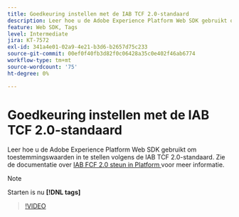 ```yaml
---
title: Goedkeuring instellen met de IAB TCF 2.0-standaard
description: Leer hoe u de Adobe Experience Platform Web SDK gebruikt om toestemmingswaarden in te stellen volgens de IAB TCF 2.0-standaard.
feature: Web SDK, Tags
level: Intermediate
jira: KT-7572
exl-id: 341a4e01-02a9-4e21-b3d6-b2657d75c233
source-git-commit: 00ef0f40fb3d82f0c06428a35c0e402f46ab6774
workflow-type: tm+mt
source-wordcount: '75'
ht-degree: 0%

---
```


# Goedkeuring instellen met de IAB TCF 2.0-standaard

Leer hoe u de Adobe Experience Platform Web SDK gebruikt om toestemmingswaarden in te stellen volgens de IAB TCF 2.0-standaard. Zie de documentatie over [ IAB FCF 2.0 steun in Platform ](https://experienceleague.adobe.com/docs/experience-platform/landing/governance-privacy-security/consent/iab/overview.html) voor meer informatie.

>[!NOTE]
>
> Starten is nu **[!DNL tags]**

>[!VIDEO](https://video.tv.adobe.com/v/332695/?learn=on)

